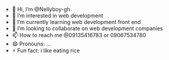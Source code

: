 - 👋 Hi, I’m @Nellyboy-gh
- 👀 I’m interested in web development 
- 🌱 I’m currently learning web development front end 
- 💞️ I’m looking to collaborate on web development companies 
- 📫 How to reach me @09135416783 or 09067534780
- 😄 Pronouns: ...
- ⚡ Fun fact: i like eating rice

<!---
Nellyboy-gh/Nellyboy-gh is a ✨ special ✨ repository because its `README.md` (this file) appears on your GitHub profile.
You can click the Preview link to take a look at your changes.
--->
